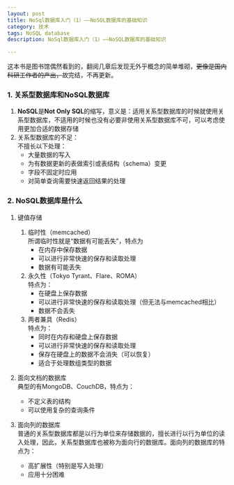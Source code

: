 ```yaml
---
layout: post
title: NoSql数据库入门（1）——NoSQL数据库的基础知识
category: 技术
tags: NoSQL database
description: NoSql数据库入门（1）——NoSQL数据库的基础知识

---
```


这本书是图书馆偶然看到的，翻阅几章后发现无外乎概念的简单堆砌，<del>更像是国内科研工作者的产出，</del>故完结，不再更新。

### 1. 关系型数据库和NoSQL数据库
1. **NoSQL**是**Not Only SQL**的缩写，意义是：适用关系型数据库的时候就使用关系型数据库，不适用的时候也没有必要非使用关系型数据库不可，可以考虑使用更加合适的数据存储
2. 关系型数据库的不足：  
	不擅长以下处理：  
	- 大量数据的写入  
	- 为有数据更新的表做索引或表结构（schema）变更
	- 字段不固定时应用
	- 对简单查询需要快速返回结果的处理

### 2. NoSQL数据库是什么
1. 键值存储
	1. 临时性（memcached）  
		所谓临时性就是“数据有可能丢失”，特点为  
		- 在内存中保存数据
		- 可以进行非常快速的保存和读取处理
		- 数据有可能丢失
	2. 永久性（Tokyo Tyrant、Flare、ROMA）  
		特点为：
		- 在硬盘上保存数据
		- 可以进行非常快速的保存和读取处理（但无法与memcached相比）
		- 数据不会丢失
	3. 两者兼具（Redis）  
		特点为：  
		- 同时在内存和硬盘上保存数据
		- 可以进行非常快速的保存和读取处理
		- 保存在硬盘上的数据不会消失（可以恢复）
		- 适合于处理数组类型的数据

2. 面向文档的数据库  
	典型的有MongoDB、CouchDB，特点为：  
	- 不定义表的结构
	- 可以使用复杂的查询条件

3. 面向列的数据库  
	普通的关系型数据库都是以行为单位来存储数据的，擅长进行以行为单位的读入处理，因此，关系型数据库也被称为面向行的数据库。面向列的数据库的特点为：
	- 高扩展性（特别是写入处理）
	- 应用十分困难